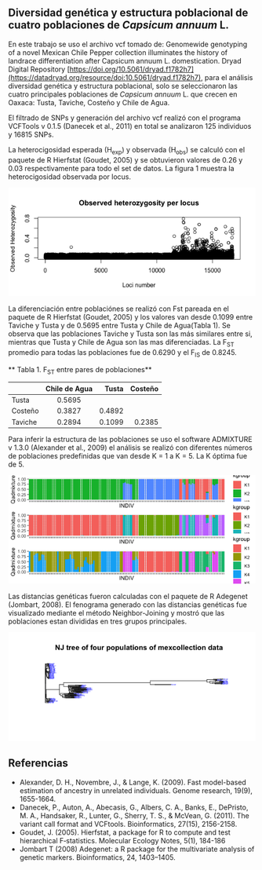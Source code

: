 ## Diversidad genética y estructura poblacional de cuatro poblaciones de *Capsicum annuum* L.


En este trabajo se uso el archivo vcf tomado de: Genomewide genotyping of a novel Mexican Chile Pepper collection illuminates the history of landrace differentiation after Capsicum annuum L. domestication. Dryad Digital Repository [https://doi.org/10.5061/dryad.f1782h7](https://datadryad.org/resource/doi:10.5061/dryad.f1782h7), para el análisis diversidad genética y estructura poblacional, solo se seleccionaron las cuatro principales poblaciones de *Capsicum annuum* L. que crecen en Oaxaca: Tusta, Taviche, Costeño y Chile de Agua.

El filtrado de SNPs y generación del archivo vcf realizó con el programa VCFTools v 0.1.5 (Danecek et al., 2011) en total se analizaron 125 individuos y 16815 SNPs.

La heterocigosidad esperada (H<sub>exp</sub>) y observada (H<sub>obs</sub>) se calculó con el paquete de R Hierfstat (Goudet, 2005) y se obtuvieron valores de 0.26 y 0.03 respectivamente para todo el set de datos. La figura 1 muestra la heterocigosidad observada por locus.

![My image](./figures/Heterozygosity.png "A title")

La diferenciación entre poblaciónes se realizó con Fst pareada en el paquete de R Hierfstat (Goudet, 2005) y los valores van desde 0.1099 entre Taviche y Tusta y de 0.5695 entre Tusta y Chile de Agua(Tabla 1). Se observa que las poblaciones Taviche y Tusta son las más similares entre si, mientras que Tusta y Chile de Agua son las mas diferenciadas.
La F<sub>ST</sub> promedio para todas las poblaciones fue de 0.6290 y el F<sub>IS</sub> de 0.8245.


** Tabla 1. F<sub>ST</sub> entre pares de poblaciones** 

|  |      Chile de Agua  |  Tusta|		Costeño	|
|----------|:-------------:|------:|-------:|
| Tusta| 0.5695  |  |		|
| Costeño |    0.3827   |   0.4892 |		|
| Taviche | 0.2894 |    0.1099 |	0.2385	|

Para inferir la estructura de las poblaciones se uso el software ADMIXTURE v 1.3.0 (Alexander et al., 2009) el análisis se realizó con diferentes números de poblaciones predefinidas que van desde K = 1 a K = 5. La K óptima fue de 5.

![My image](./figures/Admixtureplot.png "A title")

Las distancias genéticas fueron calculadas con el paquete de R Adegenet (Jombart, 2008). El fenograma generado con las distancias genéticas fue visualizado mediante el método Neighbor-Joining y mostró que las poblaciones estan divididas en tres grupos principales.

![My image](./figures/NJ_tree.png "A title")



## Referencias
+ Alexander, D. H., Novembre, J., & Lange, K. (2009). Fast model-based estimation of ancestry in unrelated individuals. Genome research, 19(9), 1655-1664.
+ Danecek, P., Auton, A., Abecasis, G., Albers, C. A., Banks, E., DePristo, M. A., Handsaker, R., Lunter, G., Sherry, T. S., & McVean, G. (2011). The variant call format and VCFtools. Bioinformatics, 27(15), 2156-2158.
+ Goudet, J. (2005). Hierfstat, a package for R to compute and test hierarchical F‐statistics. Molecular Ecology Notes, 5(1), 184-186
+ Jombart T (2008) Adegenet: a R package for the multivariate analysis of genetic markers. Bioinformatics, 24, 1403–1405.


